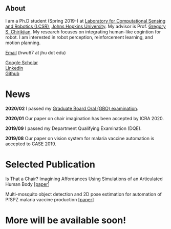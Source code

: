 ## About
I am a Ph.D student (Spring 2019-) at [Laboratory for Computational Sensing and Robotics (LCSR)](https://lcsr.jhu.edu/), [Johns Hopkins University](https://www.jhu.edu/). My advisor is Prof. [Gregory S. Chirikjian](https://me.jhu.edu/faculty/gregory-s-chirikjian/). My research focuses on integrating human-like cogintion for robot. I am interested in robot perception, reinforcement learning, and motion planning.

[Email](mailto:hwu67@jhu.edu) (hwu67 at jhu dot edu)

[Google Scholar](https://scholar.google.com/citations?user=7u0TYgIAAAAJ&hl=en)  
[Linkedin](https://www.linkedin.com/me/profile-views/urn:li:wvmp:summary/)  
[Github](https://github.com/jaydenwu17)


# News
**2020/02** I passed my [Graduate Board Oral (GBO) examination](https://homewoodgrad.jhu.edu/academics/graduate-board/graduate-board-oral-exams/).

**2020/01** Our paper on chair imagination has been accepted by ICRA 2020.

**2019/09** I passed my Department Qualifying Examination (DQE).

**2019/08** Our paper on vision system for malaria vaccine automation is accepted to CASE 2019.

# Selected Publication
Is That a Chair? Imagining Affordances Using Simulations of an Articulated Human Body [[paper](https://arxiv.org/abs/1909.07572)]

Multi-mosquito object detection and 2D pose estimation for automation of PfSPZ malaria vaccine production [[paper](https://ieeexplore.ieee.org/abstract/document/8842953)]

# More will be available soon!
